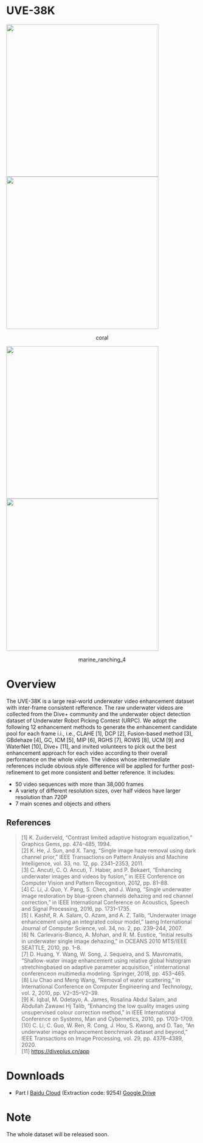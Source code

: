 # UVE-38K

<img src="./imgs/YDXJ0003-2-raw.gif" width="400"> <img src="./imgs/YDXJ0003-2-ref.gif" width="400">
<center>coral</center>

<img src="./imgs/Mobula15-raw.gif" width="400"> <img src="./imgs/Mobula15-ref.gif" width="400">
<center>marine_ranching_4</center>


# Overview

The UVE-38K is a large real-world underwater video enhancement dataset with inter-frame consistent refference. The raw underwater videos are collected from the Dive+ community and the underwater object detection dataset of Underwater Robot Picking Contest (URPC). We adopt the following 12 enhancement methods to generate the enhancement candidate pool for each frame i.i., i.e., CLAHE [1], DCP [2], Fusion-based method [3], GBdehaze [4], GC, ICM [5], MIP [6], RGHS [7], ROWS [8], UCM [9] and WaterNet [10], Dive+ [11], and invited volunteers to pick out the best enhancement approach for each video according to their overall performance on the whole video. The videos whose intermediate references include obvious style difference will be applied for further post-refinement to get more consistent and better reference.
It includes:

- 50 video sequences with more than 38,000 frames
- A variety of different resolution sizes, over half videos have larger resolution than 720P
- 7 main scenes and objects and others

## References
> [1] K. Zuiderveld, “Contrast limited adaptive histogram equalization,” Graphics Gems, pp. 474–485, 1994.  
[2] K. He, J. Sun, and X. Tang, “Single image haze removal using dark channel prior,” IEEE Transactions on Pattern Analysis and Machine Intelligence, vol. 33, no. 12, pp. 2341–2353, 2011.  
[3] C. Ancuti, C. O. Ancuti, T. Haber, and P. Bekaert, “Enhancing underwater images and videos by fusion,” in IEEE Conference on Computer Vision and Pattern Recognition, 2012, pp. 81–88.  
[4] C. Li, J. Quo, Y. Pang, S. Chen, and J. Wang, “Single underwater image restoration by blue-green channels dehazing and red channel correction,” in IEEE International Conference on Acoustics, Speech and Signal Processing, 2016, pp. 1731–1735.  
[5] I. Kashif, R. A. Salam, O. Azam, and A. Z. Talib, “Underwater image enhancement using an integrated colour model,” Iaeng International Journal of Computer Science, vol. 34, no. 2, pp. 239–244, 2007.  
[6] N. Carlevaris-Bianco, A. Mohan, and R. M. Eustice, “Initial results in underwater single image dehazing,” in OCEANS 2010 MTS/IEEE SEATTLE, 2010, pp. 1–8.  
[7] D. Huang, Y. Wang, W. Song, J. Sequeira, and S. Mavromatis, “Shallow-water  image  enhancement  using  relative  global  histogram  stretchingbased  on  adaptive  parameter  acquisition,”  inInternational  conferenceon multimedia modeling.    Springer, 2018, pp. 453–465.  
[8] Liu Chao and Meng Wang, “Removal of water scattering,” in International Conference on Computer Engineering and Technology, vol. 2, 2010, pp. V2–35–V2–39.  
[9] K. Iqbal, M. Odetayo, A. James, Rosalina Abdul Salam, and Abdullah Zawawi Hj Talib, “Enhancing the low quality images using unsupervised colour correction method,” in IEEE International Conference on Systems, Man and Cybernetics, 2010, pp. 1703–1709.  
[10] C. Li, C. Guo, W. Ren, R. Cong, J. Hou, S. Kwong, and D. Tao, “An underwater image enhancement benchmark dataset and beyond,” IEEE Transactions on Image Processing, vol. 29, pp. 4376–4389, 2020.  
[11] https://diveplus.cn/app

# Downloads

- Part Ⅰ [Baidu Cloud](https://pan.baidu.com/s/1YA86V9syGrfkAtW98l0ITg) (Extraction code: 9254)  [Google Drive](https://drive.google.com/drive/folders/10SZS2pegrpamNo6zVshlrJUUKYO99ibf?usp=sharing)


# Note

The whole dataset will be released soon.



